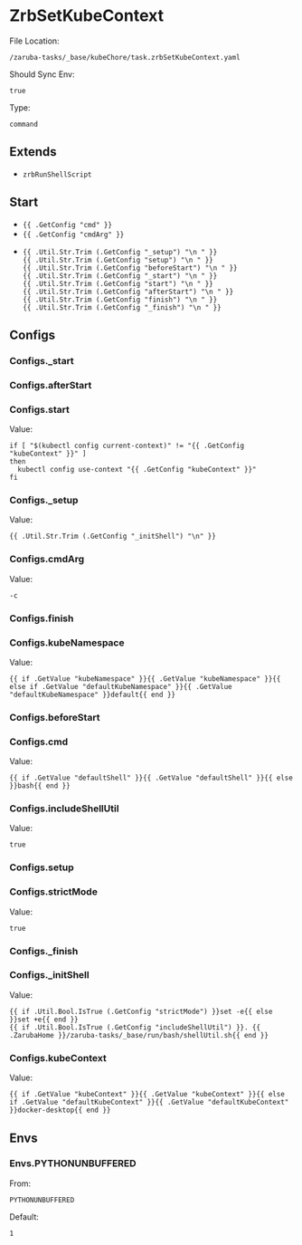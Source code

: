 
# ZrbSetKubeContext

File Location:

    /zaruba-tasks/_base/kubeChore/task.zrbSetKubeContext.yaml

Should Sync Env:

    true

Type:

    command


## Extends

* `zrbRunShellScript`


## Start

* `{{ .GetConfig "cmd" }}`
* `{{ .GetConfig "cmdArg" }}`
*
    ```
    {{ .Util.Str.Trim (.GetConfig "_setup") "\n " }}
    {{ .Util.Str.Trim (.GetConfig "setup") "\n " }}
    {{ .Util.Str.Trim (.GetConfig "beforeStart") "\n " }}
    {{ .Util.Str.Trim (.GetConfig "_start") "\n " }}
    {{ .Util.Str.Trim (.GetConfig "start") "\n " }}
    {{ .Util.Str.Trim (.GetConfig "afterStart") "\n " }}
    {{ .Util.Str.Trim (.GetConfig "finish") "\n " }}
    {{ .Util.Str.Trim (.GetConfig "_finish") "\n " }}

    ```


## Configs


### Configs._start


### Configs.afterStart


### Configs.start

Value:

    if [ "$(kubectl config current-context)" != "{{ .GetConfig "kubeContext" }}" ]
    then
      kubectl config use-context "{{ .GetConfig "kubeContext" }}"
    fi


### Configs._setup

Value:

    {{ .Util.Str.Trim (.GetConfig "_initShell") "\n" }}


### Configs.cmdArg

Value:

    -c


### Configs.finish


### Configs.kubeNamespace

Value:

    {{ if .GetValue "kubeNamespace" }}{{ .GetValue "kubeNamespace" }}{{ else if .GetValue "defaultKubeNamespace" }}{{ .GetValue "defaultKubeNamespace" }}default{{ end }}


### Configs.beforeStart


### Configs.cmd

Value:

    {{ if .GetValue "defaultShell" }}{{ .GetValue "defaultShell" }}{{ else }}bash{{ end }}


### Configs.includeShellUtil

Value:

    true


### Configs.setup


### Configs.strictMode

Value:

    true


### Configs._finish


### Configs._initShell

Value:

    {{ if .Util.Bool.IsTrue (.GetConfig "strictMode") }}set -e{{ else }}set +e{{ end }}
    {{ if .Util.Bool.IsTrue (.GetConfig "includeShellUtil") }}. {{ .ZarubaHome }}/zaruba-tasks/_base/run/bash/shellUtil.sh{{ end }}



### Configs.kubeContext

Value:

    {{ if .GetValue "kubeContext" }}{{ .GetValue "kubeContext" }}{{ else if .GetValue "defaultKubeContext" }}{{ .GetValue "defaultKubeContext" }}docker-desktop{{ end }}


## Envs


### Envs.PYTHONUNBUFFERED

From:

    PYTHONUNBUFFERED

Default:

    1